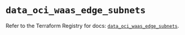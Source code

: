# `data_oci_waas_edge_subnets`

Refer to the Terraform Registry for docs: [`data_oci_waas_edge_subnets`](https://registry.terraform.io/providers/oracle/oci/6.18.0/docs/data-sources/waas_edge_subnets).
